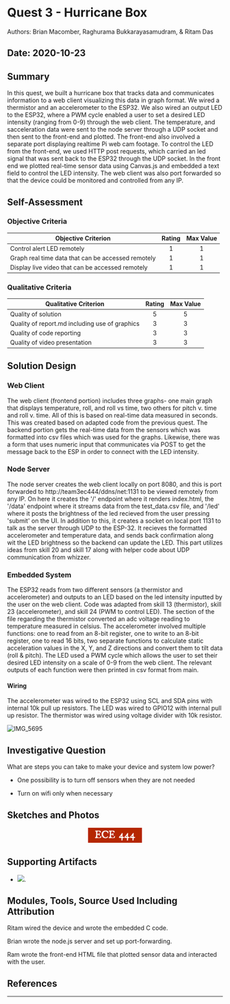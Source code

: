 # Quest 3 - Hurricane Box

Authors: Brian Macomber, Raghurama Bukkarayasamudram, & Ritam Das

## Date: 2020-10-23

## Summary

In this quest, we built a hurricane box that tracks data and communicates information to a web client visualizing this data in graph format. We wired a thermistor and an accelerometer to the ESP32. We also wired an output LED to the ESP32, where a PWM cycle enabled a user to set a desired LED intensity (ranging from 0-9) through the web client. The temperature, and sacceleration data were sent to the node server through a UDP socket and then sent to the front-end and plotted. The front-end also involved a separate port displaying realtime Pi web cam footage. To control the LED from the front-end, we used HTTP post requests, which carried an led signal that was sent back to the ESP32 through the UDP socket. In the front end we plotted real-time sensor data using Canvas.js and embedded a text field to control the LED intensity. The web client was also port forwarded so that the device could be monitored and controlled from any IP.

## Self-Assessment

### Objective Criteria

| Objective Criterion                                | Rating | Max Value |
| -------------------------------------------------- | :----: | :-------: |
| Control alert LED remotely                         |   1    |     1     |
| Graph real time data that can be accessed remotely |   1    |     1     |
| Display live video that can be accessed remotely   |   1    |     1     |

### Qualitative Criteria

| Qualitative Criterion                          | Rating | Max Value |
| ---------------------------------------------- | :----: | :-------: |
| Quality of solution                            |   5    |     5     |
| Quality of report.md including use of graphics |   3    |     3     |
| Quality of code reporting                      |   3    |     3     |
| Quality of video presentation                  |   3    |     3     |

## Solution Design

### Web Client

The web client (frontend portion) includes three graphs- one main graph that displays temperature, roll, and roll vs time, two others for pitch v. time and roll v. time. All of this is based on real-time data measured in seconds. This was created based on adapted code from the previous quest. The backend portion gets the real-time data from the sensors which was formatted into csv files which was used for the graphs. Likewise, there was a form that uses numeric input that communicates via POST to get the message back to the ESP in order to connect with the LED intensity.

### Node Server

The node server creates the web client locally on port 8080, and this is port forwarded to http://team3ec444/ddns/net:1131 to be viewed remotely from any IP. On here it creates the '/' endpoint where it renders index.html, the '/data' endpoint where it streams data from the test_data.csv file, and '/led' where it posts the brightness of the led recieved from the user pressing 'submit' on the UI. In addition to this, it creates a socket on local port 1131 to talk as the server through UDP to the ESP-32. It recieves the formatted accelerometer and temperature data, and sends back confirmation along wit the LED brightness so the backend can update the LED. This part utilizes ideas from skill 20 and skill 17 along with helper code about UDP communication from whizzer.

### Embedded System

The ESP32 reads from two different sensors (a thermistor and accelerometer) and outputs to an LED based on the led intensity inputted by the user on the web client. Code was adapted from skill 13 (thermistor), skill 23 (accelerometer), and skill 24 (PWM to control LED). The section of the file regarding the thermistor converted an adc voltage reading to temperature measured in celsius. The accelerometer involved multiple functions: one to read from an 8-bit register, one to write to an 8-bit register, one to read 16 bits, two separate functions to calculate static acceleration values in the X, Y, and Z directions and convert them to tilt data (roll & pitch). The LED used a PWM cycle which allows the user to set their desired LED intensity on a scale of 0-9 from the web client. The relevant outputs of each function were then printed in csv format from main.

#### Wiring

The accelerometer was wired to the ESP32 using SCL and SDA pins with internal 10k pull up resistors. The LED was wired to GPIO12 with internal pull up resistor. The thermistor was wired using voltage divider with 10k resistor.

![IMG_5695](https://user-images.githubusercontent.com/37518854/97058558-26610880-155c-11eb-9bc0-0d4d7151f3d4.jpeg)

## Investigative Question

What are steps you can take to make your device and system low power?

- One possibility is to turn off sensors when they are not needed

- Turn on wifi only when necessary

## Sketches and Photos

<center><img src="./images/ece444.png" width="25%" /></center>  
<center> </center>

## Supporting Artifacts

- [![](http://img.youtube.com/vi/7r5HrHVoQv8/0.jpg)](http://www.youtube.com/watch?v=7r5HrHVoQv8 "Quest 3 Team Demo").

## Modules, Tools, Source Used Including Attribution

Ritam wired the device and wrote the embedded C code.

Brian wrote the node.js server and set up port-forwarding.

Ram wrote the front-end HTML file that plotted sensor data and interacted with the user.

## References

---
